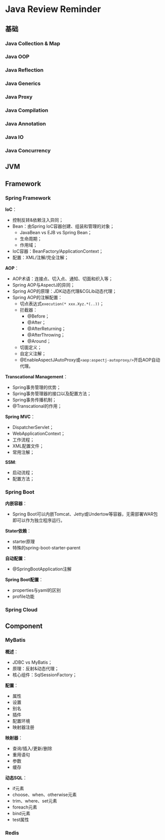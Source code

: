 # Java Review Reminder

## 基础
  
### Java Collection & Map

### Java OOP

### Java Reflection

### Java Generics

### Java Proxy

### Java Compilation

### Java Annotation

### Java IO

### Java Concurrency

## JVM

## Framework

### Spring Framework

**IoC**：

- 控制反转&依赖注入异同；
- Bean：由Spring IoC容器创建、组装和管理的对象；
  - JavaBean vs EJB vs Spring Bean；
  - 生命周期；
  - 作用域；
- IoC容器：BeanFactory/ApplicationContext；
- 配置：XML/注解/完全注解；

**AOP**：

- AOP术语：连接点、切入点、通知、切面和织入等；
- Spring AOP与AspectJ的异同；
- Spring AOP的原理：JDK动态代理&CGLib动态代理；
- Spring AOP的注解配置：
  - 切点表达式`execution(* xxx.Xyz.*(..))`；
  - 拦截器：
    - @Before；
    - @After；
    - @AfterReturning；
    - @AfterThrowing；
    - @Around；
  - 切面定义；
  - 自定义注解；
  - @EnableAspectJAutoProxy或`<aop:aspectj-autoproxy/>`开启AOP自动代理。

**Transcational Management**：

- Spring事务管理的优势；
- Spring事务管理器的接口以及配置方法；
- Spring事务传播机制；
- @Transcational的作用；

**Spring MVC**：

- DispatcherServlet；
- WebApplicationContext；
- 工作流程；
- XML配置文件；
- 常用注解；

**SSM**:

- 启动流程；
- 配置方法；

### Spring Boot

**内嵌容器**：

- Spring Boot可以内嵌Tomcat、Jetty或Undertow等容器，无需部署WAR包即可以作为独立程序运行。

**Stater依赖**：

- starter原理
- 特殊的spring-boot-starter-parent

**自动配置**：

- @SpringBootApplication注解

**Spring Boot配置**：

- properties与yaml的区别
- profile功能

### Spring Cloud

## Component

### MyBatis

**概述**：

- JDBC vs MyBatis；
- 原理：反射&动态代理；
- 核心组件：SqlSessionFactory；

**配置**：

- 属性
- 设置
- 别名
- 插件
- 配置环境
- 映射器注册

**映射器**：

- 查询/插入/更新/删除
- 重用语句
- 参数
- 缓存

**动态SQL**：

- if元素
- choose、when、otherwise元素
- trim、where、set元素
- foreach元素
- bind元素
- test属性

### Redis
